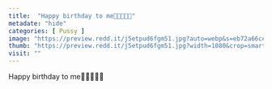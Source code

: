 ```yaml
---
title:  "Happy birthday to me🥳🎉🤪🎂🍰"
metadate: "hide"
categories: [ Pussy ]
image: "https://preview.redd.it/j5etpud6fgm51.jpg?auto=webp&s=eb72a66cec4e90b4fe588bcd3f3bb580dc4b9a06"
thumb: "https://preview.redd.it/j5etpud6fgm51.jpg?width=1080&crop=smart&auto=webp&s=dcec6c6f299de7251d98bba0b8d6f024a7d04057"
visit: ""
---
```

Happy birthday to me🥳🎉🤪🎂🍰
